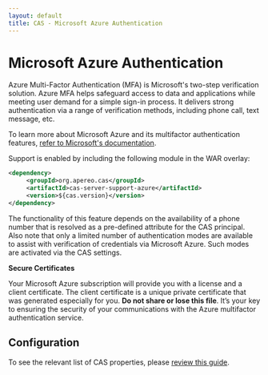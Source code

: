 ```yaml
---
layout: default
title: CAS - Microsoft Azure Authentication
---
```


# Microsoft Azure Authentication

Azure Multi-Factor Authentication (MFA) is Microsoft's two-step verification solution. Azure MFA helps safeguard access to data and applications while meeting user demand for a simple sign-in process. It delivers strong authentication via a range of verification methods, including phone call, text message, etc.

To learn more about Microsoft Azure and its multifactor authentication features, [refer to Microsoft's documentation](https://docs.microsoft.com/en-us/azure/multi-factor-authentication/multi-factor-authentication).

Support is enabled by including the following module in the WAR overlay:

```xml
<dependency>
     <groupId>org.apereo.cas</groupId>
     <artifactId>cas-server-support-azure</artifactId>
     <version>${cas.version}</version>
</dependency>
```

The functionality of this feature depends on the availability of a phone number that is resolved as a pre-defined
attribute for the CAS principal. Also note that only a limited number of authentication modes are available to assist with verification
of credentials via Microsoft Azure. Such modes are activated via the CAS settings.


<div class="alert alert-warn"><strong>Secure Certificates</strong><p>Your Microsoft Azure subscription will provide you with a license and a client certificate. The client certificate is a unique private certificate that was generated especially for you. <strong>Do not share or lose this file</strong>. It’s your key to ensuring the security of your communications with the Azure multifactor authentication service.</p></div>

## Configuration

To see the relevant list of CAS properties, please [review this guide](Configuration-Properties.html).
